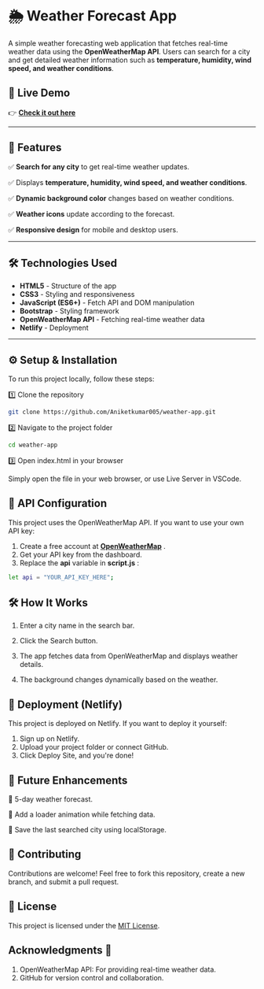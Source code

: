 # 🌦️ Weather Forecast App  

A simple weather forecasting web application that fetches real-time weather data using the **OpenWeatherMap API**. Users can search for a city and get detailed weather information such as **temperature, humidity, wind speed, and weather conditions**.  

## 🚀 Live Demo  
👉 **[Check it out here](https://weather-forecast-ani.netlify.app/)**  

---

## 📌 Features  
✅ **Search for any city** to get real-time weather updates.  

✅ Displays **temperature, humidity, wind speed, and weather conditions**. 

✅ **Dynamic background color** changes based on weather conditions. 

✅ **Weather icons** update according to the forecast. 

✅ **Responsive design** for mobile and desktop users. 

---

## 🛠️ Technologies Used  
- **HTML5** - Structure of the app
- **CSS3** - Styling and responsiveness  
- **JavaScript (ES6+)** - Fetch API and DOM manipulation  
- **Bootstrap** - Styling framework  
- **OpenWeatherMap API** - Fetching real-time weather data  
- **Netlify** - Deployment  

---


## ⚙️ Setup & Installation

To run this project locally, follow these steps:

1️⃣ Clone the repository

```bash
git clone https://github.com/Aniketkumar005/weather-app.git
```
2️⃣ Navigate to the project folder

```bash
cd weather-app
```
3️⃣ Open index.html in your browser

Simply open the file in your web browser, or use Live Server in VSCode.
## 🔑 API Configuration

This project uses the OpenWeatherMap API. If you want to use your own API key:

1. Create a free account at **[OpenWeatherMap](https://openweathermap.org/)** .
2. Get your API key from the dashboard.
3. Replace the **api** variable in **script.js** :

```bash
let api = "YOUR_API_KEY_HERE";
```


## 🛠️ How It Works

1. Enter a city name in the search bar.
 
2. Click the Search button. 

3. The app fetches data from OpenWeatherMap and displays weather details. 

4. The background changes dynamically based on the weather. 
## 🚀 Deployment (Netlify)

This project is deployed on Netlify. If you want to deploy it yourself:

1. Sign up on Netlify. 
2. Upload your project folder or connect GitHub. 
3. Click Deploy Site, and you're done!
## 📝 Future Enhancements

🔹 5-day weather forecast. 

🔹 Add a loader animation while fetching data. 

🔹 Save the last searched city using localStorage. 

## 🤝 Contributing

Contributions are welcome! Feel free to fork this repository, create a new branch, and submit a pull request.


## 📜 License

This project is licensed under the [MIT License](https://choosealicense.com/licenses/mit/). 


## Acknowledgments 🙌

1. OpenWeatherMap API: For providing real-time weather data.
2. GitHub for version control and collaboration.
